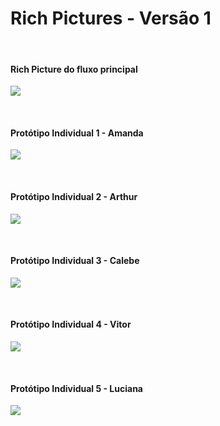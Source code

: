 # **Rich Pictures - Versão 1**

<br />

#### Rich Picture do fluxo principal

<a data-fancybox="gallery" href="../../../img/richPicture/RP1-V1.png"><img src="../../../img/richPicture/RP1-V1-mini.png"></a>

<br />

#### Protótipo Individual 1 - Amanda

<a data-fancybox="gallery" href="../../../img/richPicture/RP- Prototipo1.jpeg"><img src="../../../img/richPicture/RP- Prototipo1-mini.jpg"></a>

<br />

#### Protótipo Individual 2 - Arthur

<a data-fancybox="gallery" href="../../../img/richPicture/RP- Prototipo2.png"><img src="../../../img/richPicture/RP- Prototipo2-mini.jpg"></a>

<br />

#### Protótipo Individual 3 - Calebe

<a data-fancybox="gallery" href="../../../img/richPicture/RP-Prototipo3.jpg"><img src="../../../img/richPicture/RP-Prototipo3-mini.jpg"></a>

<br />

#### Protótipo Individual 4 - Vitor

<a data-fancybox="gallery" href="../../../img/richPicture/RP- Prototipo4.jpeg"><img src="../../../img/richPicture/RP- Prototipo4-mini.jpg"></a>

<br />

#### Protótipo Individual 5 - Luciana

<a data-fancybox="gallery" href="../../../img/richPicture/RP- Prototipo5.png"><img src="../../../img/richPicture/RP- Prototipo5-mini.jpg"></a>

<br />